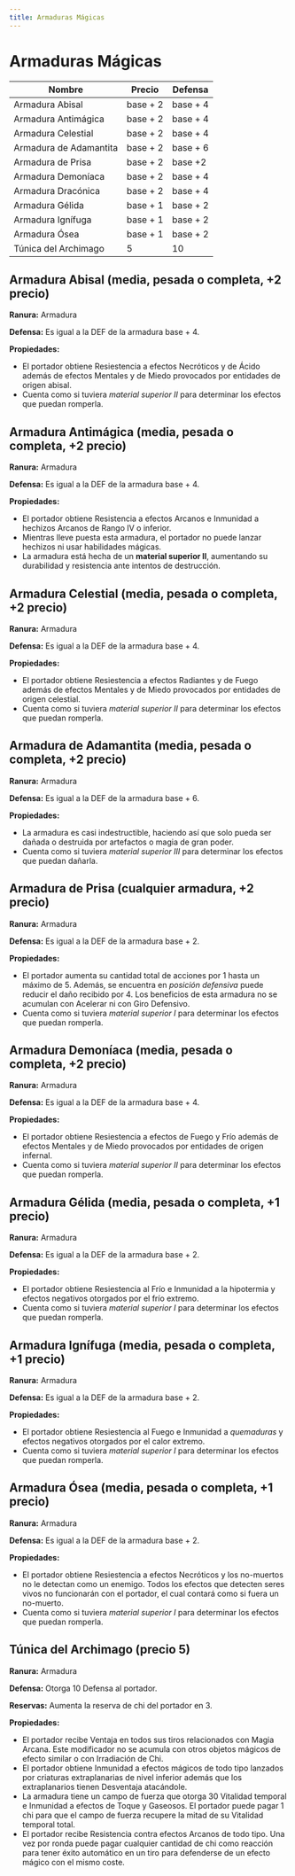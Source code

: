 ```yaml
---
title: Armaduras Mágicas
---
```


# Armaduras Mágicas

| Nombre                 | Precio   | Defensa  |
| ---------------------- | -------- | -------- |
| Armadura Abisal        | base + 2 | base + 4 |
| Armadura Antimágica    | base + 2 | base + 4 |
| Armadura Celestial     | base + 2 | base + 4 |
| Armadura de Adamantita | base + 2 | base + 6 |
| Armadura de Prisa      | base + 2 | base +2  |
| Armadura Demoníaca     | base + 2 | base + 4 |
| Armadura Dracónica     | base + 2 | base + 4 |
| Armadura Gélida        | base + 1 | base + 2 |
| Armadura Ignífuga      | base + 1 | base + 2 |
| Armadura Ósea          | base + 1 | base + 2 |
| Túnica del Archimago   | 5        | 10       |



## Armadura Abisal (media, pesada o completa, +2 precio)

**Ranura:** Armadura

**Defensa:** Es igual a la DEF de la armadura base + 4.

**Propiedades:**

- El portador obtiene Resiestencia a efectos Necróticos y de Ácido además de efectos Mentales y de Miedo provocados por entidades de origen abisal.
- Cuenta como si tuviera *material superior II* para determinar los efectos que puedan romperla.

## Armadura Antimágica (media, pesada o completa, +2 precio)

**Ranura:** Armadura

**Defensa:** Es igual a la DEF de la armadura base + 4.

**Propiedades:**

- El portador obtiene Resistencia a efectos Arcanos e Inmunidad a hechizos Arcanos de Rango IV o inferior.
- Mientras lleve puesta esta armadura, el portador no puede lanzar hechizos ni usar habilidades mágicas.
- La armadura está hecha de un **material superior II**, aumentando su durabilidad y resistencia ante intentos de destrucción.

## Armadura Celestial (media, pesada o completa, +2 precio)

**Ranura:** Armadura

**Defensa:** Es igual a la DEF de la armadura base + 4.

**Propiedades:**

- El portador obtiene Resiestencia a efectos Radiantes y de Fuego además de efectos Mentales y de Miedo provocados por entidades de origen celestial.
- Cuenta como si tuviera *material superior II* para determinar los efectos que puedan romperla.

## Armadura de Adamantita (media, pesada o completa, +2 precio)

**Ranura:** Armadura

**Defensa:** Es igual a la DEF de la armadura base + 6.

**Propiedades:**

- La armadura es casi indestructible, haciendo así que solo pueda ser dañada o destruida por artefactos o magia de gran poder.
- Cuenta como si tuviera *material superior III* para determinar los efectos que puedan dañarla.

## Armadura de Prisa (cualquier armadura, +2 precio)

**Ranura:** Armadura

**Defensa:** Es igual a la DEF de la armadura base + 2.

**Propiedades:**

- El portador aumenta su cantidad total de acciones por 1 hasta un máximo de 5. Además, se encuentra en *posición defensiva* puede reducir el daño recibido por 4. Los beneficios de esta armadura no se acumulan con Acelerar ni con Giro Defensivo.
- Cuenta como si tuviera *material superior I* para determinar los efectos que puedan romperla.

## Armadura Demoníaca (media, pesada o completa, +2 precio)

**Ranura:** Armadura

**Defensa:** Es igual a la DEF de la armadura base + 4.

**Propiedades:**

- El portador obtiene Resiestencia a efectos de Fuego y Frío además de efectos Mentales y de Miedo provocados por entidades de origen infernal.
- Cuenta como si tuviera *material superior II* para determinar los efectos que puedan romperla.

## Armadura Gélida (media, pesada o completa, +1 precio)

**Ranura:** Armadura

**Defensa:** Es igual a la DEF de la armadura base + 2.

**Propiedades:**

- El portador obtiene Resiestencia al Frío e Inmunidad a la hipotermia y efectos negativos otorgados por el frío extremo.
- Cuenta como si tuviera *material superior I* para determinar los efectos que puedan romperla.

## Armadura Ignífuga (media, pesada o completa, +1 precio)

**Ranura:** Armadura

**Defensa:** Es igual a la DEF de la armadura base + 2.

**Propiedades:**

- El portador obtiene Resiestencia al Fuego e Inmunidad a *quemaduras* y efectos negativos otorgados por el calor extremo.
- Cuenta como si tuviera *material superior I* para determinar los efectos que puedan romperla.

## Armadura Ósea (media, pesada o completa, +1 precio)

**Ranura:** Armadura

**Defensa:** Es igual a la DEF de la armadura base + 2.

**Propiedades:**

- El portador obtiene Resiestencia a efectos Necróticos y los no-muertos no le detectan como un enemigo. Todos los efectos que detecten seres vivos no funcionarán con el portador, el cual contará como si fuera un no-muerto.
- Cuenta como si tuviera *material superior I* para determinar los efectos que puedan romperla.

## Túnica del Archimago (precio 5)

**Ranura:** Armadura

**Defensa:** Otorga 10 Defensa al portador.

**Reservas:** Aumenta la reserva de chi del portador en 3.

**Propiedades:**

- El portador recibe Ventaja en todos sus tiros relacionados con Magia Arcana. Este modificador no se acumula con otros objetos mágicos de efecto similar o con Irradiación de Chi.
- El portador obtiene Inmunidad a efectos mágicos de todo tipo lanzados por criaturas extraplanarias de nivel inferior además que los extraplanarios tienen Desventaja atacándole.
- La armadura tiene un campo de fuerza que otorga 30 Vitalidad temporal e Inmunidad a efectos de  Toque y Gaseosos. El portador puede pagar 1 chi para que el campo de fuerza recupere la mitad de su Vitalidad temporal total. 
- El portador recibe Resistencia contra efectos Arcanos de todo tipo. Una vez por ronda puede pagar cualquier cantidad de chi como reacción para tener éxito automático en un tiro para defenderse de un efecto mágico con el mismo coste. 